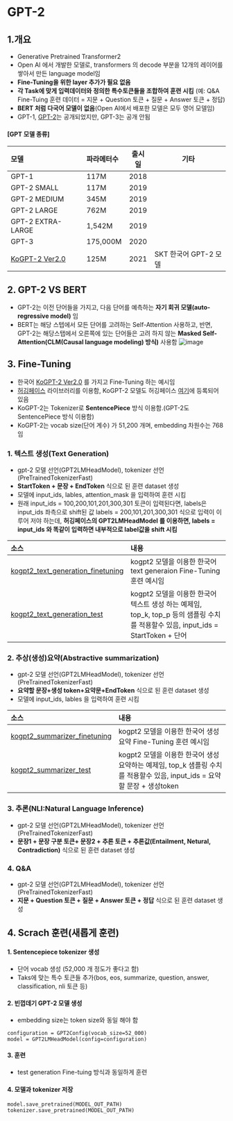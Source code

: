 # GPT-2

## 1.개요
- Generative Pretrained Transformer2
- Open AI 에서 개발한 모델로, transformers 의 decode 부분을 12개의 레이어를 쌓아서 만든 language model임
- **Fine-Tuning을 위한 layer 추가가 필요 없음**
- **각 Task에 맞게 입력데이터와 정의한 특수토큰들을 조합하여 훈련 시킴** (예: Q&A Fine-Tuing 훈련 데이터 = 지문 + Question 토큰 + 질문 + Answer 토큰 + 정답)
- **BERT 처럼 다국어 모델이 없음**(Open AI에서 배포한 모델은 모두 영어 모델임)
- GPT-1, [GPT-2](https://github.com/openai/gpt-2)는 공개되었지만, GPT-3는 공개 안됨

#### [GPT 모델 종류]
|모델|파라메터수|출시일|기타|
|:--------|:----------|:-----:|-------------------|
|GPT-1|117M|2018||
|GPT-2 SMALL|117M|2019||
|GPT-2 MEDIUM|345M|2019||
|GPT-2 LARGE|762M|2019||
|GPT-2 EXTRA-LARGE|1,542M|2019||
|GPT-3|175,000M|2020||
|[KoGPT-2 Ver2.0](https://github.com/SKT-AI/KoGPT2)|125M|2021|SKT 한국어 GPT-2 모델|

## 2.  GPT-2 VS BERT
- GPT-2는 이전 단어들을 가지고, 다음 단어를 예측하는 **자기 회귀 모델(auto-regressive model)** 임 
- BERT는 해당 스텝에서 모든 단어를 고려하는 Self-Attention 사용하고,
반면, GPT-2는 해당스탭에서 오른쪽에 있는 단어들은 고려 하지 않는 **Masked Self-Attention(CLM(Causal language modeling) 방식)** 사용함
 ![image](https://user-images.githubusercontent.com/93692701/167518193-15bf7128-2e8c-427f-ba87-99bf4c11b936.png)

## 3. Fine-Tuning
- 한국어 [KoGPT-2 Ver2.0](https://github.com/SKT-AI/KoGPT2) 를 가지고 Fine-Tuning 하는 예시임
- [허깅페이스](https://huggingface.co/) 라이브러리를 이용함, KoGPT-2 모델도 허깅페이스 [여기](https://huggingface.co/skt/kogpt2-base-v2)에 등록되어 있음
- KoGPT-2는 Tokenizer로 **SentencePiece** 방식 이용함.(GPT-2도 SentencePiece 방식 이용함)
- KoGPT-2는 vocab size(단어 계수) 가 51,200 개며, embedding 차원수는 768임

### 1. 텍스트 생성(Text Generation)
- gpt-2 모델 선언(GPT2LMHeadModel), tokenizer 선언(PreTrainedTokenizerFast)
- **StartToken + 문장 + EndToken** 식으로 된 훈련 dataset 생성
- 모델에 input_ids, lables, attention_mask 을 입력하여 훈련 시킴
- 원래 input_ids = 100,200,101,201,300,301 토큰이 입력된다면, labels은 input_ids 좌측으로 shift된 값 labels = 200,101,201,300,301 식으로 입력이 이루어 저야 하는데, **허깅페이스의 GPT2LMHeadModel 를 이용하면, labels = input_ids 와 똑같이 입력하면 내부적으로 label값을 shift 시킴**

|소스|내용|
|:--------|:-------------------------------|
|[kogpt2_text_generation_finetuning](https://github.com/kobongsoo/GPT-2/blob/master/kogpt2_text_generation_finetuning.ipynb)|kogpt2 모델을 이용한 한국어 text generaion Fine-Tuning 훈련 예시임|
|[kogpt2_text_generation_test](https://github.com/kobongsoo/GPT-2/blob/master/kogpt2_text_generation_test.ipynb)|kogpt2 모델을 이용한 한국어 텍스트 생성 하는 예제임, top_k, top_p 등의 샘플링 수치를 적용할수 있음, input_ids = StartToken + 단어|

### 2. 추상(생성)요약(Abstractive summarization)
- gpt-2 모델 선언(GPT2LMHeadModel), tokenizer 선언(PreTrainedTokenizerFast)
- **요약할 문장+생성 token+요약문+EndToken** 식으로 된 훈련 dataset 생성
- 모델에 input_ids, lables 을 입력하여 훈련 시킴

|소스|내용|
|:--------|:-------------------------------|
|[kogpt2_summarizer_finetuning](https://github.com/kobongsoo/GPT-2/blob/master/kogpt2_summarizer_finetuning.ipynb)|kogpt2 모델을 이용한 한국어 생성 요약 Fine-Tuning 훈련 예시임|
|[kogpt2_summarizer_test](https://github.com/kobongsoo/GPT-2/blob/master/kogpt2_summarizer_test.ipynb)|kogpt2 모델을 이용한 한국어 생성 요약하는 예제임, top_k 샘플링 수치를 적용할수 있음, input_ids = 요약할 문장 + 생성token|

### 3. 추론(NLI:Natural Language Inference)
- gpt-2 모델 선언(GPT2LMHeadModel), tokenizer 선언(PreTrainedTokenizerFast)
- **문장1 + 문장 구분 토큰+ 문장2 + 추론 토큰 + 추론값(Entailment, Netural, Contradiction)** 식으로 된 훈련 dataset 생성

### 4. Q&A
- gpt-2 모델 선언(GPT2LMHeadModel), tokenizer 선언(PreTrainedTokenizerFast)
- **지문 + Question 토큰 + 질문 + Answer 토큰 + 정답** 식으로 된 훈련 dataset 생성

## 4. Scrach 훈련(새롭게 훈련)
#### 1. Sentencepiece tokenizer 생성 
 - 단어 vocab 생성 (52,000 개 정도가 좋다고 함)
 - Taks에 맞는 특수 토큰들 추가(bos, eos, summarize, question, answer, classification, nli 토큰 등)
 
#### 2. 빈껍데기 GPT-2 모델 생성
- embedding size는 token size와 동일 해야 함
```
configuration = GPT2Config(vocab_size=52_000)
model = GPT2LMHeadModel(config=configuration) 
```

#### 3. 훈련
- test generation Fine-tuing 방식과 동일하게 훈련

#### 4. 모델과 tokenizer 저장
```
model.save_pretrained(MODEL_OUT_PATH)
tokenizer.save_pretrained(MODEL_OUT_PATH)
```
